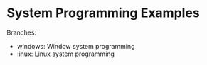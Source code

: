 # System Programming Examples

Branches:
- windows: Window system programming 
- linux: Linux system programming 
